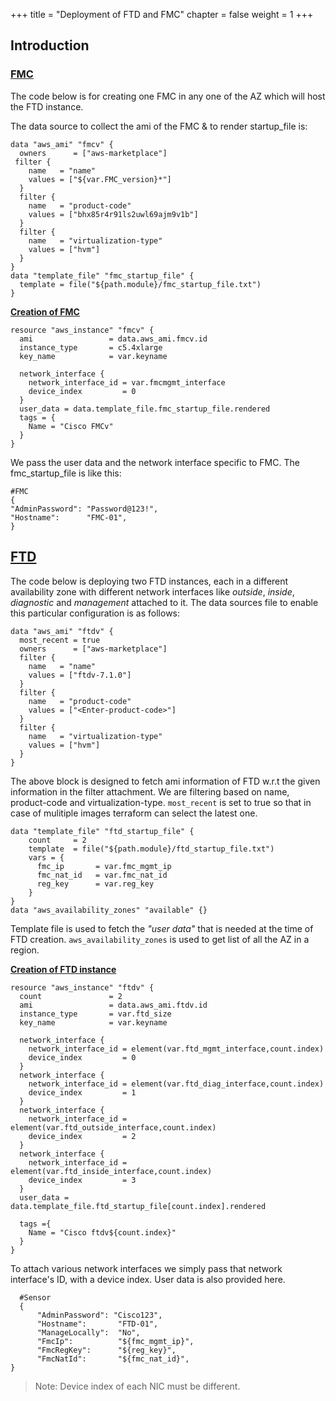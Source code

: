 +++
title = "Deployment of FTD and FMC"
chapter = false
weight = 1
+++

## **Introduction**

### <ins>**FMC**</ins>
The code below is for creating one FMC in any one of the AZ which will host the FTD instance. 

The data source to collect the ami of the FMC & to render startup_file is: 
```
data "aws_ami" "fmcv" {
  owners      = ["aws-marketplace"]
 filter {
    name   = "name"
    values = ["${var.FMC_version}*"]
  }
  filter {
    name   = "product-code"
    values = ["bhx85r4r91ls2uwl69ajm9v1b"]
  }
  filter {
    name   = "virtualization-type"
    values = ["hvm"]
  }
}
data "template_file" "fmc_startup_file" {
  template = file("${path.module}/fmc_startup_file.txt")
}
```
<ins>**Creation of FMC**</ins>
```
resource "aws_instance" "fmcv" {
  ami                 = data.aws_ami.fmcv.id
  instance_type       = c5.4xlarge
  key_name            = var.keyname
    
  network_interface {
    network_interface_id = var.fmcmgmt_interface
    device_index         = 0
  }
  user_data = data.template_file.fmc_startup_file.rendered
  tags = {
    Name = "Cisco FMCv"
  }
}
```
We pass the user data and the network interface specific to FMC. The fmc_startup_file is like this:
```
#FMC
{
"AdminPassword": "Password@123!",
"Hostname":      "FMC-01",
}
``` 
 
## <ins>**FTD</ins>**

The code below is deploying two FTD instances, each in a different availability zone with different network interfaces like *outside*, *inside*, *diagnostic* and *management* attached to it.
The data sources file to enable this particular configuration is as follows:
```
data "aws_ami" "ftdv" {
  most_recent = true
  owners      = ["aws-marketplace"]
  filter {
    name   = "name"
    values = ["ftdv-7.1.0"]
  }
  filter {
    name   = "product-code"
    values = ["<Enter-product-code>"]
  }
  filter {
    name   = "virtualization-type"
    values = ["hvm"]
  }
}
```
The above block is designed to fetch ami information of FTD w.r.t the given information in the filter attachment. We are filtering based on name, product-code and virtualization-type. ```most_recent``` is set to true so that in case of mulitiple images terraform can select the latest one. 
```
data "template_file" "ftd_startup_file" {
    count     = 2
    template  = file("${path.module}/ftd_startup_file.txt")
    vars = {
      fmc_ip       = var.fmc_mgmt_ip
      fmc_nat_id   = var.fmc_nat_id
      reg_key      = var.reg_key
    }
}
data "aws_availability_zones" "available" {}
```
Template file is used to fetch the *"user data"* that is needed at the time of FTD creation. ```aws_availability_zones``` is used to get list of all the AZ in a region.

**<ins>Creation of FTD instance </ins>** 

```
resource "aws_instance" "ftdv" {
  count               = 2
  ami                 = data.aws_ami.ftdv.id
  instance_type       = var.ftd_size
  key_name            = var.keyname

  network_interface {
    network_interface_id = element(var.ftd_mgmt_interface,count.index)
    device_index         = 0
  }
  network_interface {
    network_interface_id = element(var.ftd_diag_interface,count.index)
    device_index         = 1
  }
  network_interface {
    network_interface_id = element(var.ftd_outside_interface,count.index)
    device_index         = 2
  }
  network_interface {
    network_interface_id = element(var.ftd_inside_interface,count.index)
    device_index         = 3
  }
  user_data = data.template_file.ftd_startup_file[count.index].rendered

  tags ={
    Name = "Cisco ftdv${count.index}"
  }
}
```  
To attach various network interfaces we simply pass that network interface's ID, with a device index. User data is also provided here.
```
  #Sensor
  {
      "AdminPassword": "Cisco123",
      "Hostname":       "FTD-01",
      "ManageLocally":  "No",
      "FmcIp":          "${fmc_mgmt_ip}",
      "FmcRegKey":      "${reg_key}",
      "FmcNatId":       "${fmc_nat_id}",
}
```
>Note: Device index of each NIC must be different.

